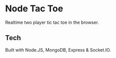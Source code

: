 # Node Tac Toe
Realtime two player tic tac toe in the browser.

## Tech
Built with Node.JS, MongoDB, Express & Socket.IO.
